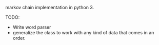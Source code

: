 markov chain implementation in python 3.

TODO:
* Write word parser
* generalize the class to work with any kind of data that comes in an order.
